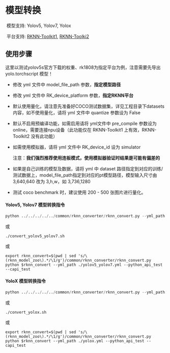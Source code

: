 # 模型转换

​	模型支持: Yolov5, Yolov7, Yolox

​	平台支持: [RKNN-Toolkit1](https://github.com/rockchip-linux/rknn-toolkit), [RKNN-Toolki2](https://github.com/rockchip-linux/rknn-toolkit2)



## 使用步骤

这里以测试yolov5s官方下载的权重、rk1808为指定平台为例，注意需要先导出 yolo.torchscript 模型！

- 修改 yml 文件中 model_file_path 参数，**指定模型路径**

- 修改 yml 文件中 RK_device_platform 参数，**指定RKNN平台**

- 默认使用量化，请注意先准备好COCO测试数据集，详见工程目录下datasets内容，如不使用量化，请将 yml 文件中 quantize 参数设为 False

- 默认不启用预编译功能，如需启用请将 yml文件中 pre_compile 参数设为 online，需要连接npu设备（此功能仅在 RKNN-Toolkit1 上有效，RKNN-Toolkit2 没有此功能）

- 如需使用模拟器，请将 yml 文件中 RK_device_id 设为 simulator

  注意：**我们强烈推荐使用连板模式，使用模拟器验证时结果是可能有偏差的**
  
- 如果是自己训练的模型及数据，请将 yml 中 dataset 路径指定到对应的训练/测试数据上，model_file_path指定到对应的pt模型路径，模型输入尺寸由 3,640,640 改为 3,h,w，如 3,736,1280

- 测试 coco benchmark 时，建议使用 200 - 500 张图片进行量化。



#### Yolov5, Yolov7 模型转换指令

```python
python ../../../../../common/rknn_converter/rknn_convert.py --yml_path ./yolov5_yolov7.yml --python_api_test --capi_test
```

或

```
./convert_yolov5_yolov7.sh
```

或

```
export rknn_convert=$(pwd | sed 's/\(rknn_model_zoo\).*/\1/g')/common/rknn_converter/rknn_convert.py
python $rknn_convert --yml_path ./yolov5_yolov7.yml --python_api_test --capi_test
```



#### YoloX 模型转换指令

```python
python ../../../../../common/rknn_converter/rknn_convert.py --yml_path ./yolox.yml --python_api_test --capi_test
```

或

```
./convert_yolox.sh
```

或

```
export rknn_convert=$(pwd | sed 's/\(rknn_model_zoo\).*/\1/g')/common/rknn_converter/rknn_convert.py
python $rknn_convert --yml_path ./yolox.yml --python_api_test --capi_test
```
